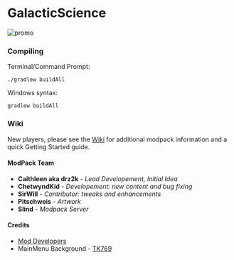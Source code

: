 # GalacticScience
![promo](http://i.imgur.com/mNjrk0a.jpg)

### Compiling
Terminal/Command Prompt:

    ./gradlew buildAll

Windows syntax:

    gradlew buildAll
    
### Wiki

New players, please see the [Wiki](https://github.com/MyM-ModpackTeam/GalacticScience/wiki) for additional modpack information and a quick Getting Started guide.

#### ModPack Team
- **Caithleen aka drz2k** - *Lead Developement, Initial Idea*
- **ChetwyndKid** - *Developement: new content and bug fixing*
- **SirWill** - *Contributor: tweaks and enhancements*
- **Pitschweis** - *Artwork*
- **Slind** - *Modpack Server*

#### Credits
- [Mod Developers](https://github.com/MyM-ModpackTeam/GalacticScience/blob/master/credits.rst)
- MainMenu Background - [TK769](http://tk769.deviantart.com)
